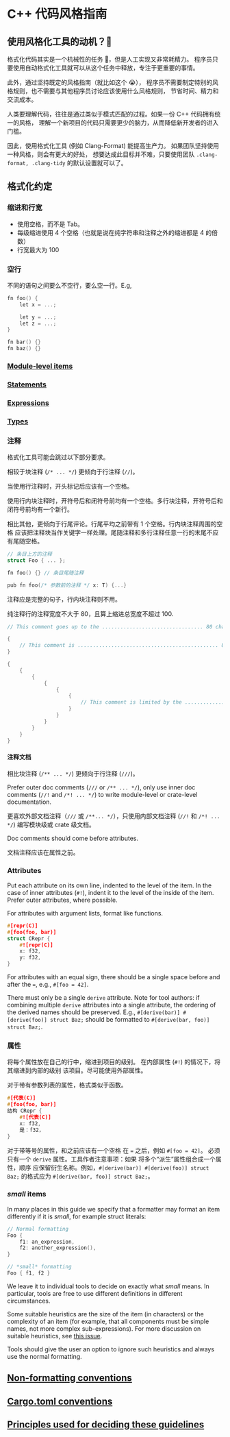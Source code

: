 # C++ 代码风格指南

## 使用风格化工具的动机？🤔

格式化代码其实是一个机械性的任务 🤖，但是人工实现又非常耗精力。
程序员只要使用自动格式化工具就可以从这个任务中释放，专注于更重要的事情。

此外，通过坚持既定的风格指南（就比如这个 😭），
程序员不需要制定特别的风格规则，也不需要与其他程序员讨论应该使用什么风格规则，
节省时间、精力和交流成本。

人类要理解代码，往往是通过类似于模式匹配的过程。如果一份 C++ 代码拥有统一的风格，
理解一个新项目的代码只需要更少的脑力，从而降低新开发者的进入门槛。

因此，使用格式化工具 (例如 Clang-Format) 能提高生产力。
如果团队坚持使用一种风格，则会有更大的好处，
想要达成此目标并不难，只要使用团队 `.clang-format, .clang-tidy` 的默认设置就可以了。

## 格式化约定

### 缩进和行宽

* 使用空格，而不是 Tab。
* 每级缩进使用 4 个空格（也就是说在纯字符串和注释之外的缩进都是 4 的倍数）
* 行宽最大为 100

### 空行

不同的语句之间要么不空行，要么空一行。E.g,

```cpp
fn foo() {
    let x = ...;

    let y = ...;
    let z = ...;
}

fn bar() {}
fn baz() {}
```

### [Module-level items](items.md)
### [Statements](statements.md)
### [Expressions](expressions.md)
### [Types](types.md)


### 注释

格式化工具可能会跳过以下部分要求。

相较于块注释 (`/* ... */`) 更倾向于行注释 (`//`)。

当使用行注释时，开头标记后应该有一个空格。

使用行内块注释时，开符号后和闭符号前均有一个空格。多行块注释，开符号后和闭符号前均有一个新行。

相比其他，更倾向于行尾评论。行尾平均之前带有 1 个空格。行内块注释周围的空格
应该把注释块当作关键字一样处理。尾随注释和多行注释任意一行的末尾不应有尾随空格。

```cpp
// 条目上方的注释
struct Foo { ... };

fn foo() {} // 条目尾随注释

pub fn foo(/* 参数前的注释 */ x: T) {...}
```

注释应是完整的句子，行内块注释则不用。

纯注释行的注释宽度不大于 80，且算上缩进总宽度不超过 100.

```cpp
// This comment goes up to the ................................. 80 char margin.

{
    // This comment is .............................................. 80 chars wide.
}

{
    {
        {
            {
                {
                    {
                        // This comment is limited by the ......................... 100 char margin.
                    }
                }
            }
        }
    }
}
```

#### 注释文档

相比块注释 (`/** ... */`) 更倾向于行注释 (`///`)。

Prefer outer doc comments (`///` or `/** ... */`), only use inner doc comments
(`//!` and `/*! ... */`) to write module-level or crate-level documentation.


更喜欢外部文档注释（`///` 或 `/**... */`），只使用内部文档注释
(`//!` 和 `/*! ... */`) 编写模块级或 crate 级文档。

Doc comments should come before attributes.

文档注释应该在属性之前。

### Attributes

Put each attribute on its own line, indented to the level of the item.
In the case of inner attributes (`#!`), indent it to the level of the inside of
the item. Prefer outer attributes, where possible.

For attributes with argument lists, format like functions.

```cpp
#[repr(C)]
#[foo(foo, bar)]
struct CRepr {
    #![repr(C)]
    x: f32,
    y: f32,
}
```

For attributes with an equal sign, there should be a single space before and
after the `=`, e.g., `#[foo = 42]`.

There must only be a single `derive` attribute. Note for tool authors: if
combining multiple `derive` attributes into a single attribute, the ordering of
the derived names should be preserved. E.g., `#[derive(bar)] #[derive(foo)]
struct Baz;` should be formatted to `#[derive(bar, foo)] struct Baz;`.

### 属性

将每个属性放在自己的行中，缩进到项目的级别。
在内部属性 (`#!`) 的情况下，将其缩进到内部的级别
该项目。尽可能使用外部属性。

对于带有参数列表的属性，格式类似于函数。

```cpp
#[代表(C)]
#[foo(foo, bar)]
结构 CRepr {
    #![代表(C)]
    x: f32,
    是：f32，
}
```

对于带等号的属性，和之前应该有一个空格
在 `=` 之后，例如 `#[foo = 42]`。
必须只有一个 `derive` 属性。工具作者注意事项：如果
将多个“派生”属性组合成一个属性，顺序
应保留衍生名称。例如，`#[derive(bar)] #[derive(foo)]
struct Baz;` 的格式应为 `#[derive(bar, foo)] struct Baz;`。

### *small* items

In many places in this guide we specify that a formatter may format an item
differently if it is *small*, for example struct literals:

```cpp
// Normal formatting
Foo {
    f1: an_expression,
    f2: another_expression(),
}

// *small* formatting
Foo { f1, f2 }
```

We leave it to individual tools to decide on exactly what *small* means. In
particular, tools are free to use different definitions in different
circumstances.

Some suitable heuristics are the size of the item (in characters) or the
complexity of an item (for example, that all components must be simple names,
not more complex sub-expressions). For more discussion on suitable heuristics,
see [this issue](https://github.com/cpp-lang-nursery/fmt-rfcs/issues/47).

Tools should give the user an option to ignore such heuristics and always use
the normal formatting.


## [Non-formatting conventions](advice.md)

## [Cargo.toml conventions](cargo.md)

## [Principles used for deciding these guidelines](principles.md)

